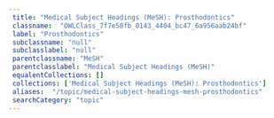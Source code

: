 ```yaml
--- 
 title: "Medical Subject Headings (MeSH): Prosthodontics" 
 classname:  "OWLClass_7f7e58fb_0143_4404_bc47_6a956aab24bf" 
 label: "Prosthodontics" 
 subclassname: "null" 
 subclasslabel: "null" 
 parentclassname: "MeSH" 
 parentclasslabel: "Medical Subject Headings (MeSH)" 
 equalentCollections: [] 
 collections: ['Medical Subject Headings (MeSH): Prosthodontics']
 aliases:  "/topic/medical-subject-headings-mesh-prosthodontics"  
 searchCategory: "topic" 
---
```

